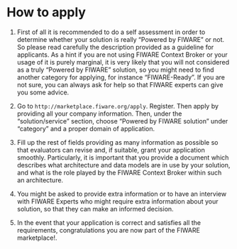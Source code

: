 <h1>How to apply</h1>

1. First of all it is recommended to do a self assessment in order to determine whether your solution is really “Powered
   by FIWARE” or not. So please read carefully the description provided as a guideline for applicants. As a hint if you
   are not using FIWARE Context Broker or your usage of it is purely marginal, it is very likely that you will not
   considered as a truly “Powered by FIWARE” solution, so you might need to find another category for applying, for
   instance “FIWARE-Ready”. If you are not sure, you can always ask for help so that FIWARE experts can give you some
   advice.

2. Go to `http://marketplace.fiware.org/apply`. Register. Then apply by providing all your company information. Then,
   under the “solution/service” section, choose “Powered by FIWARE solution” under “category” and a proper domain of
   application.

3. Fill up the rest of fields providing as many information as possible so that evaluators can revise and, if suitable,
   grant your application smoothly. Particularly, it is important that you provide a document which describes what
   architecture and data models are in use by your solution, and what is the role played by the FIWARE Context Broker
   within such an architecture.

4. You might be asked to provide extra information or to have an interview with FIWARE Experts who might require extra
   information about your solution, so that they can make an informed decision.

5. In the event that your application is correct and satisfies all the requirements, congratulations you are now part of
   the FIWARE marketplace!.
